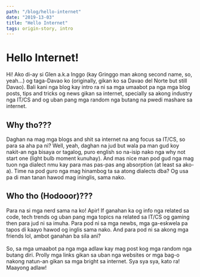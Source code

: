 ```yaml
---
path: "/blog/hello-internet"
date: "2019-13-03"
title: "Hello Internet"
tags: origin-story, intro
---
```

# Hello Internet!

Hi! Ako di-ay si Glen a.k.a Inggo (kay Gringgo man akong second name, so, yeah...) og taga-Davao ko (originally, gikan ko sa Davao del Norte but still Davao). Bali kani nga blog kay intro ra ni sa mga umaabot pa nga mga blog posts, tips and tricks og news gikan sa internet, specially sa akong industry nga IT/CS and og uban pang mga random nga butang na pwedi mashare sa internet. 

## Why tho???
Daghan na mag mga blogs and shit sa internet na ang focus sa IT/CS, so para sa aha pa ni? Well, yeah, daghan na jud but wala pa man gud koy nakit-an nga bisaya or tagalog, puro english so na-isip nako nga why not start one (light bulb moment kunuhay). And mas nice man pod gud nga mag tuon nga dialect nmu kay para mas pas-pas ang absorption (at least sa ako-a). Time na pod guro nga mag hinambog ta sa atong dialects dba? Og usa pa di man tanan hawod mag ininglis, sama nako.

## Who tho (Hodooor)???
Para na si mga nerd sama na ko! Apir! If ganahan ka og info nga related sa code, tech trends og uban pang mga topics na related sa IT/CS og gaming then para jud ni sa imuha. Para pod ni sa mga newbs, mga ga-eskwela pa tapos di kaayo hawod og inglis sama nako. And para pod ni sa akong mga friends lol, ambot ganahan ba sila ani?
<br>
<br>
So, sa mga umaabot pa nga mga adlaw kay mag post kog mga random nga butang diri. Prolly mga links gikan sa uban nga websites or mga bag-o nakong natun-an gikan sa mga bright sa internet. Sya sya sya, kato ra! Maayong adlaw!

